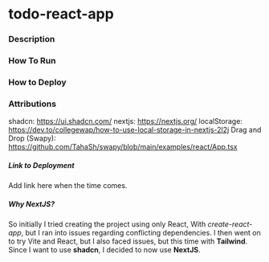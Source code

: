 # todo-react-app

### Description

### How To Run

### How to Deploy

### Attributions

shadcn: https://ui.shadcn.com/
nextjs: https://nextjs.org/
localStorage: https://dev.to/collegewap/how-to-use-local-storage-in-nextjs-2l2j
Drag and Drop (Swapy): https://github.com/TahaSh/swapy/blob/main/examples/react/App.tsx

##### Link to Deployment

Add link here when the time comes.

##### Why NextJS?

So initially I tried creating the project using only React, With _create-react-app_, but I ran into issues regarding conflicting dependencies. I then went on to try Vite and React, but I also faced issues, but this time with **Tailwind**. Since I want to use **shadcn**, I decided to now use **NextJS**.

